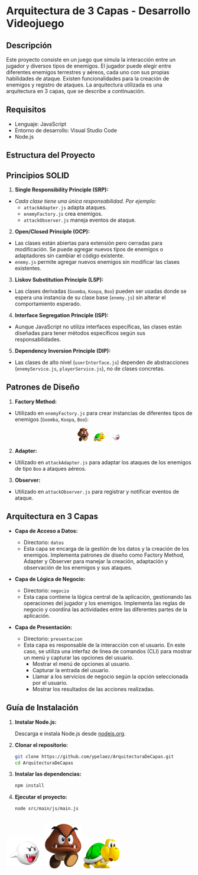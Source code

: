 
# Arquitectura de 3 Capas - Desarrollo Videojuego

## Descripción

Este proyecto consiste en un juego que simula la interacción entre un jugador y diversos tipos de enemigos. El jugador puede elegir entre diferentes enemigos terrestres y aéreos, cada uno con sus propias habilidades de ataque. Existen funcionalidades para la creación de enemigos y registro de ataques. La arquitectura utilizada es una arquitectura en 3 capas, que se describe a continuación.

## Requisitos

- Lenguaje: JavaScript
- Entorno de desarrollo: Visual Studio Code
- Node.js

## Estructura del Proyecto

## Principios SOLID

1. **Single Responsibility Principle (SRP):**
- *Cada clase tiene una única responsabilidad. Por ejemplo:*
     - `attackAdapter.js` adapta ataques.
     - `enemyFactory.js` crea enemigos.
     - `attackObserver.js` maneja eventos de ataque.

2. **Open/Closed Principle (OCP):**
- Las clases están abiertas para extensión pero cerradas para modificación. Se puede agregar nuevos tipos de enemigos o adaptadores sin cambiar el código existente.
- `enemy.js` permite agregar nuevos enemigos sin modificar las clases existentes.

3. **Liskov Substitution Principle (LSP):**
- Las clases derivadas (`Goomba`, `Koopa`, `Boo`) pueden ser usadas donde se espera una instancia de su clase base (`enemy.js`) sin alterar el comportamiento esperado.

4. **Interface Segregation Principle (ISP):**
- Aunque JavaScript no utiliza interfaces específicas, las clases están diseñadas para tener métodos específicos según sus responsabilidades.

5. **Dependency Inversion Principle (DIP):**
- Las clases de alto nivel (`userInterface.js`) dependen de abstracciones (`enemyService.js`, `playerService.js`), no de clases concretas.


## Patrones de Diseño

1. **Factory Method:**
- Utilizado en `enemyFactory.js` para crear instancias de diferentes tipos de enemigos (`Goomba`, `Koopa`, `Boo`):
<p align="center">
<img src="./src/img/goomba.png" width=30 style="margin-right: 10px;">
<img src="./src/img/koopa.png" width=30 style="margin-right: 10px;">
<img src="./src/img/boo.png" width=30>
</p>

2. **Adapter:**
- Utilizado en `attackAdapter.js` para adaptar los ataques de los enemigos de tipo `Boo` a ataques aéreos.



3. **Observer:**
- Utilizado en `attackObserver.js` para registrar y notificar eventos de ataque.

## Arquitectura en 3 Capas

- **Capa de Acceso a Datos:** 
  - Directorio: `datos`
  - Esta capa se encarga de la gestión de los datos y la creación de los enemigos. Implementa patrones de diseño como Factory Method, Adapter y Observer para manejar la creación, adaptación y observación de los enemigos y sus ataques.

- **Capa de Lógica de Negocio:** 
  - Directorio: `negocio`
  - Esta capa contiene la lógica central de la aplicación, gestionando las operaciones del jugador y los enemigos. Implementa las reglas de negocio y coordina las actividades entre las diferentes partes de la aplicación.

- **Capa de Presentación:**
  - Directorio: `presentacion`
  - Esta capa es responsable de la interacción con el usuario. En este caso, se utiliza una interfaz de línea de comandos (CLI) para mostrar un menú y capturar las opciones del usuario.
    - Mostrar el menú de opciones al usuario.
    - Capturar la entrada del usuario.
    - Llamar a los servicios de negocio según la opción seleccionada por el usuario.
    - Mostrar los resultados de las acciones realizadas.

## Guía de Instalación

1. **Instalar Node.js:**

   Descarga e instala Node.js desde [nodejs.org](https://nodejs.org/).

2. **Clonar el repositorio:**

   ```sh
   git clone https://github.com/ypelaez/ArquitecturaDeCapas.git
   cd ArquitecturaDeCapas

3. **Instalar las dependencias:**

    ```sh
    npm install

4. **Ejecutar el proyecto:**

    ```sh
    node src/main/js/main.js



<img src="./src/img/boo.png" width=100>
<img src="./src/img/goomba.png" width=100>
<img src="./src/img/koopa.png" width=100>
